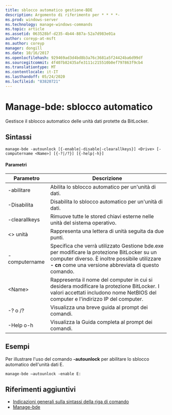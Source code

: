 ```yaml
---
title: sblocco automatico gestione-BDE
description: Argomento di riferimento per * * * *-
ms.prod: windows-server
ms.technology: manage-windows-commands
ms.topic: article
ms.assetid: 063528bf-d235-4b44-887a-52a7d983e01a
author: coreyp-at-msft
ms.author: coreyp
manager: dongill
ms.date: 10/16/2017
ms.openlocfilehash: 929469ad3d4bd8b3a76c3681a5f24424ba6d99df
ms.sourcegitcommit: 4f407b82435afe3111c215510b0ef797863f9cb4
ms.translationtype: MT
ms.contentlocale: it-IT
ms.lasthandoff: 05/24/2020
ms.locfileid: "83820721"
---
```

# <a name="manage-bde-autounlock"></a>Manage-bde: sblocco automatico



Gestisce il sblocco automatico delle unità dati protette da BitLocker.

## <a name="syntax"></a>Sintassi

```
manage-bde -autounlock [{-enable|-disable|-clearallkeys}] <Drive> [-computername <Name>] [{-?|/?}] [{-help|-h}]

```

#### <a name="parameters"></a>Parametri

|Parametro|Descrizione|
|---------|-----------|
|-abilitare|Abilita lo sblocco automatico per un'unità di dati.|
|-Disabilita|Disabilita lo sblocco automatico per un'unità di dati.|
|-clearallkeys|Rimuove tutte le stored chiavi esterne nelle unità del sistema operativo.|
|\<> unità|Rappresenta una lettera di unità seguita da due punti.|
|-computername|Specifica che verrà utilizzato Gestione bde.exe per modificare la protezione BitLocker su un computer diverso. È inoltre possibile utilizzare **- cn** come una versione abbreviata di questo comando.|
|\<Name>|Rappresenta il nome del computer in cui si desidera modificare la protezione BitLocker. I valori accettati includono nome NetBIOS del computer e l'indirizzo IP del computer.|
|-? o /?|Visualizza una breve guida al prompt dei comandi.|
|-Help o-h|Visualizza la Guida completa al prompt dei comandi.|

## <a name="examples"></a>Esempi

Per illustrare l'uso del comando **-autounlock** per abilitare lo sblocco automatico dell'unità dati E.
```
manage-bde –autounlock -enable E:
```

## <a name="additional-references"></a>Riferimenti aggiuntivi

- [Indicazioni generali sulla sintassi della riga di comando](command-line-syntax-key.md)
-   [Manage-bde](manage-bde.md)